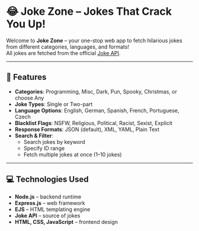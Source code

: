 # 😂 Joke Zone – Jokes That Crack You Up!

Welcome to **Joke Zone** – your one-stop web app to fetch hilarious jokes from different categories, languages, and formats!  
All jokes are fetched from the official [Joke API](https://sv443.net/jokeapi/v2/).

---

## 🎯 Features

- **Categories**: Programming, Misc, Dark, Pun, Spooky, Christmas, or choose Any
- **Joke Types**: Single or Two-part
- **Language Options**: English, German, Spanish, French, Portuguese, Czech
- **Blacklist Flags**: NSFW, Religious, Political, Racist, Sexist, Explicit
- **Response Formats**: JSON (default), XML, YAML, Plain Text
- **Search & Filter**:
  - Search jokes by keyword
  - Specify ID range
  - Fetch multiple jokes at once (1–10 jokes)

---

## 💻 Technologies Used

- **Node.js** – backend runtime  
- **Express.js** – web framework  
- **EJS** – HTML templating engine  
- **Joke API** – source of jokes  
- **HTML, CSS, JavaScript** – frontend design
